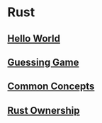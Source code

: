 # Rust

## [Hello World](https://github.com/yusrilarzaqi/Rust-book/tree/main/hello_world)

## [Guessing Game](https://github.com/yusrilarzaqi/Rust-book/tree/main/guessing_game)

## [Common Concepts](https://github.com/yusrilarzaqi/Rust-book/tree/main/common_concepts)

## [Rust Ownership](https://github.com/yusrilarzaqi/Rust-book/tree/main/rust_ownership)
